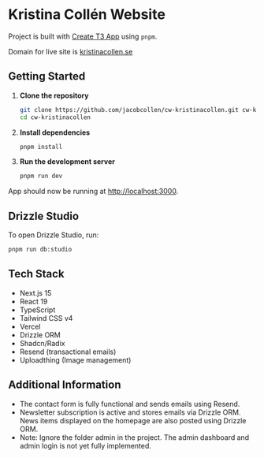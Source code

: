 # Kristina Collén Website

Project is built with [Create T3 App](https://create.t3.gg/) using `pnpm`.   

Domain for live site is [kristinacollen.se](https://kristinacollen.se)

## Getting Started

1. **Clone the repository**
   ```bash
   git clone https://github.com/jacobcollen/cw-kristinacollen.git cw-kristinacollen
   cd cw-kristinacollen
   ```

2. **Install dependencies**
   ```bash
   pnpm install
   ```

3. **Run the development server**
   ```bash
   pnpm run dev
   ```

App should now be running at [http://localhost:3000](http://localhost:3000).

## Drizzle Studio

To open Drizzle Studio, run:

```bash
pnpm run db:studio
```

## Tech Stack

- Next.js 15
- React 19
- TypeScript
- Tailwind CSS v4
- Vercel
- Drizzle ORM
- Shadcn/Radix
- Resend (transactional emails)
- Uploadthing (Image management) 

## Additional Information

- The contact form is fully functional and sends emails using Resend.
- Newsletter subscription is active and stores emails via Drizzle ORM. News items displayed on the homepage are also posted using Drizzle ORM.
- Note: Ignore the folder admin in the project. The admin dashboard and admin login is not yet fully implemented.
